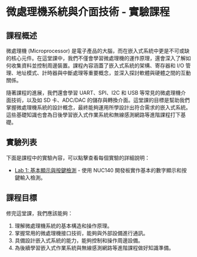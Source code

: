# 微處理機系統與介面技術 - 實驗課程

## 課程概述
微處理機 (Microprocessor) 是電子產品的大腦，而在嵌入式系統中更是不可或缺的核心元件。在這堂課中，我們不僅會學習微處理機的運作原理，還會深入了解如何收集資料並控制周邊裝置。課程內容涵蓋了嵌入式系統的架構、寄存器和 I/O 管理、地址模式、計時器與中斷處理等重要概念，並深入探討軟體與硬體之間的互動關係。

隨著課程的進展，我們還會學習 UART、SPI、I2C 和 USB 等常見的微處理機介面技術，以及如 SD 卡、ADC/DAC 的儲存與轉換介面。這堂課的目標是幫助我們掌握微處理機系統的設計概念，最終能夠運用所學設計出符合需求的嵌入式系統。這些基礎知識也會為日後學習嵌入式作業系統和無線感測網路等進階課程打下基礎。

## 實驗列表
下面是課程中的實驗內容，可以點擊查看每個實驗的詳細說明：

- [Lab 1: 基本顯示與按鍵檢測](./lab1/readme.md) - 使用 NUC140 開發板實作基本的數字顯示和按鍵輸入檢測。
 <!--
- [Lab 2: 計時器與中斷](./lab2/README.md) - 以計時器和中斷的方式提升按鍵掃描的執行效率，取代原先的延遲方法。
- [Lab 3: UART 介面](./lab3/README.md) - 使用 UART 介面進行資料傳輸，並學習通訊協定的實作細節。
-->

## 課程目標
修完這堂課，我們應該能夠：
1. 理解微處理機系統的基本構造和操作原理。
2. 掌握常用的微處理機接口技術，能夠與外部設備進行通訊。
3. 具備設計嵌入式系統的能力，能夠控制和操作周邊設備。
4. 為後續學習嵌入式作業系統與無線感測網路等進階課程做好知識準備。


